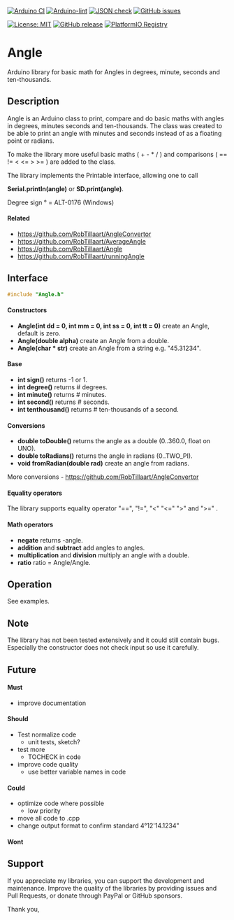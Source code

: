 
[![Arduino CI](https://github.com/RobTillaart/Angle/workflows/Arduino%20CI/badge.svg)](https://github.com/marketplace/actions/arduino_ci)
[![Arduino-lint](https://github.com/RobTillaart/Angle/actions/workflows/arduino-lint.yml/badge.svg)](https://github.com/RobTillaart/Angle/actions/workflows/arduino-lint.yml)
[![JSON check](https://github.com/RobTillaart/Angle/actions/workflows/jsoncheck.yml/badge.svg)](https://github.com/RobTillaart/Angle/actions/workflows/jsoncheck.yml)
[![GitHub issues](https://img.shields.io/github/issues/RobTillaart/Angle.svg)](https://github.com/RobTillaart/Angle/issues)

[![License: MIT](https://img.shields.io/badge/license-MIT-green.svg)](https://github.com/RobTillaart/Angle/blob/master/LICENSE)
[![GitHub release](https://img.shields.io/github/release/RobTillaart/Angle.svg?maxAge=3600)](https://github.com/RobTillaart/Angle/releases)
[![PlatformIO Registry](https://badges.registry.platformio.org/packages/robtillaart/library/Angle.svg)](https://registry.platformio.org/libraries/robtillaart/Angle)


# Angle

Arduino library for basic math for Angles in degrees, minute, seconds and ten-thousands.


## Description

Angle is an Arduino class to print, compare and do basic maths with angles
in degrees, minutes seconds and ten-thousands. The class was created to be
able to print an angle with minutes and seconds instead of as a floating point
or radians.

To make the library more useful basic maths ( + - \* / ) 
and comparisons ( == != < <= > >= ) are added to the class.

The library implements the Printable interface, allowing one to call

**Serial.println(angle)** or **SD.print(angle)**.

Degree sign ° = ALT-0176 (Windows)


#### Related

- https://github.com/RobTillaart/AngleConvertor
- https://github.com/RobTillaart/AverageAngle
- https://github.com/RobTillaart/Angle
- https://github.com/RobTillaart/runningAngle


## Interface

```cpp
#include "Angle.h"
```

#### Constructors

- **Angle(int dd = 0, int mm = 0, int ss = 0, int tt = 0)** create an Angle, default is zero.
- **Angle(double alpha)** create an Angle from a double.
- **Angle(char \* str)** create an Angle from a string e.g. "45.31234".


#### Base

- **int sign()** returns -1 or 1.
- **int degree()** returns # degrees.
- **int minute()** returns # minutes.
- **int second()** returns # seconds.
- **int tenthousand()** returns # ten-thousands of a second.


#### Conversions

- **double toDouble()** returns the angle as a double (0..360.0, float on UNO).
- **double toRadians()** returns the angle in radians (0..TWO_PI).
- **void fromRadian(double rad)** create an angle from radians.

More conversions - https://github.com/RobTillaart/AngleConvertor


#### Equality operators

The library supports equality operator "==", "!=", "<" "<=" ">" and ">=" .


#### Math operators

- **negate** returns -angle.
- **addition** and **subtract** add angles to angles.
- **multiplication** and **division** multiply an angle with a double.
- **ratio**  ratio = Angle/Angle.


## Operation

See examples.


## Note

The library has not been tested extensively and it could still contain bugs. 
Especially the constructor does not check input so use it carefully.


## Future

#### Must

- improve documentation

#### Should

- Test normalize code
  - unit tests, sketch?
- test more 
  - TOCHECK in code
- improve code quality
  - use better variable names in code


#### Could

- optimize code where possible
  - low priority
- move all code to .cpp
- change output format to confirm standard 4°12'14.1234"

#### Wont


## Support

If you appreciate my libraries, you can support the development and maintenance.
Improve the quality of the libraries by providing issues and Pull Requests, or
donate through PayPal or GitHub sponsors.

Thank you,


